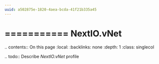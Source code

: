 ```yaml
---
uuid: a502875e-1820-4aea-bcda-41f21b335a45
---
```



===========
NextIO.vNet
===========

.. contents:: On this page
    :local:
    :backlinks: none
    :depth: 1
    :class: singlecol

.. todo::
    Describe *NextIO.vNet* profile

